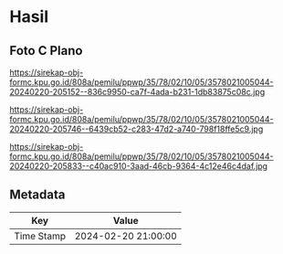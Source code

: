 # Hasil

## Foto C Plano

https://sirekap-obj-formc.kpu.go.id/808a/pemilu/ppwp/35/78/02/10/05/3578021005044-20240220-205152--836c9950-ca7f-4ada-b231-1db83875c08c.jpg

https://sirekap-obj-formc.kpu.go.id/808a/pemilu/ppwp/35/78/02/10/05/3578021005044-20240220-205746--6439cb52-c283-47d2-a740-798f18ffe5c9.jpg

https://sirekap-obj-formc.kpu.go.id/808a/pemilu/ppwp/35/78/02/10/05/3578021005044-20240220-205833--c40ac910-3aad-46cb-9364-4c12e46c4daf.jpg


## Metadata

| Key        | Value               |
| ---------- | ------------------- |
| Time Stamp | 2024-02-20 21:00:00 |



